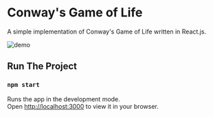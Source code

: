 # Conway's Game of Life

A simple implementation of Conway's Game of Life written in React.js.

![demo](https://i.gyazo.com/091cfd271f7a3ac6972f9015bc7e25c0.gif)

## Run The Project

### `npm start`

Runs the app in the development mode.\
Open [http://localhost:3000](http://localhost:3000) to view it in your browser.

